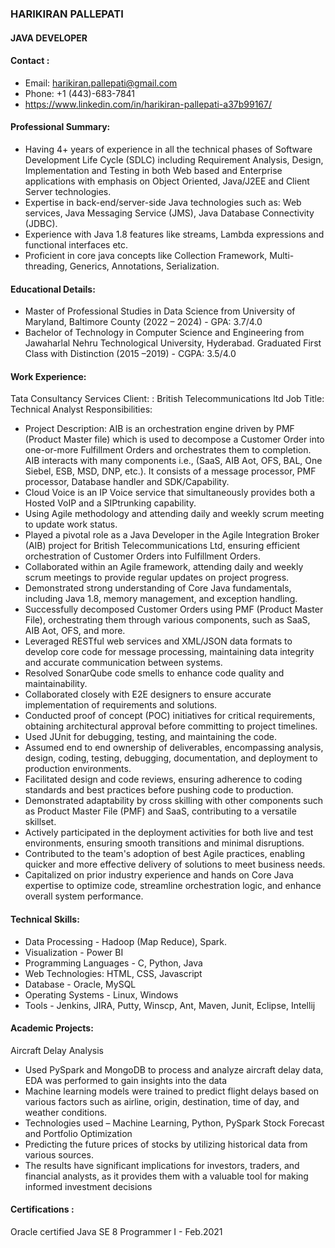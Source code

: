 ### HARIKIRAN PALLEPATI
#### JAVA DEVELOPER
#### Contact :
* Email: harikiran.pallepati@gmail.com 
* Phone: +1 (443)-683-7841
* https://www.linkedin.com/in/harikiran-pallepati-a37b99167/
#### Professional Summary:
* Having 4+ years of experience in all the technical phases of Software Development Life Cycle (SDLC) including Requirement Analysis, Design, Implementation and Testing in both Web based and Enterprise applications with emphasis on Object Oriented, Java/J2EE and Client Server technologies.
* Expertise in back-end/server-side Java technologies such as: Web services, Java Messaging Service (JMS), Java Database Connectivity (JDBC).
* Experience with Java 1.8 features like streams, Lambda expressions and functional interfaces etc.
* Proficient in core java concepts like Collection Framework, Multi-threading, Generics, Annotations, Serialization.
#### Educational Details:
* Master of Professional Studies in Data Science from University of Maryland, Baltimore County (2022 – 2024)   - GPA: 3.7/4.0
* Bachelor of Technology in Computer Science and Engineering from Jawaharlal Nehru Technological University, Hyderabad. Graduated First Class with Distinction   (2015 –2019) - CGPA: 3.5/4.0
#### Work Experience:
Tata Consultancy Services
Client: : British Telecommunications ltd 
Job Title: Technical Analyst
Responsibilities:
* Project Description: AIB is an orchestration engine driven by PMF (Product Master file) which is used to decompose a Customer Order into one-or-more Fulfillment Orders and orchestrates them to completion. AIB interacts with many components i.e., (SaaS, AIB Aot, OFS, BAL, One Siebel, ESB, MSD, DNP, etc.). It consists of a message processor, PMF processor, Database handler and SDK/Capability.
*	Cloud Voice is an IP Voice service that simultaneously provides both a Hosted VoIP and a SIPtrunking capability.
*	Using Agile methodology and attending daily and weekly scrum meeting to update work status.
*	Played a pivotal role as a Java Developer in the Agile Integration Broker (AIB) project for British Telecommunications Ltd, ensuring efficient orchestration of Customer Orders into Fulfillment Orders.
*	Collaborated within an Agile framework, attending daily and weekly scrum meetings to provide regular updates on project progress.
*	Demonstrated strong understanding of Core Java fundamentals, including Java 1.8, memory management, and exception handling.
*	Successfully decomposed Customer Orders using PMF (Product Master File), orchestrating them through various components, such as SaaS, AIB Aot, OFS, and more.
*	Leveraged RESTful web services and XML/JSON data formats to develop core code for message processing, maintaining data integrity and accurate communication between systems.
*	Resolved SonarQube code smells to enhance code quality and maintainability.
*	Collaborated closely with E2E designers to ensure accurate implementation of requirements and solutions.
*	Conducted proof of concept (POC) initiatives for critical requirements, obtaining architectural approval before committing to project timelines.
*	Used JUnit for debugging, testing, and maintaining the code.  
*	Assumed end to end ownership of deliverables, encompassing analysis, design, coding, testing, debugging, documentation, and deployment to production environments.
*	Facilitated design and code reviews, ensuring adherence to coding standards and best practices before pushing code to production.
*	Demonstrated adaptability by cross skilling with other components such as Product Master File (PMF) and SaaS, contributing to a versatile skillset.
*	Actively participated in the deployment activities for both live and test environments, ensuring smooth transitions and minimal disruptions.
*	Contributed to the team's adoption of best Agile practices, enabling quicker and more effective delivery of solutions to meet business needs.
*	Capitalized on prior industry experience and hands on Core Java expertise to optimize code, streamline orchestration logic, and enhance overall system performance.
#### Technical Skills:
* Data Processing - Hadoop (Map Reduce), Spark.
* Visualization - Power BI
* Programming Languages - C, Python, Java
* Web Technologies: HTML, CSS, Javascript
* Database - Oracle, MySQL
* Operating Systems - Linux, Windows
* Tools - Jenkins, JIRA, Putty, Winscp, Ant, Maven, Junit, Eclipse, Intellij
#### Academic Projects:
Aircraft Delay Analysis
* Used PySpark and MongoDB to process and analyze aircraft delay data, EDA was performed to gain insights into the data
* Machine learning models were trained to predict flight delays based on various factors such as airline, origin, destination, time of day, and weather conditions.
* Technologies used – Machine Learning, Python, PySpark
Stock Forecast and Portfolio Optimization
* Predicting the future prices of stocks by utilizing historical data from various sources.
* The results have significant implications for investors, traders, and financial analysts, as it provides them with a valuable tool for making informed investment decisions
#### Certifications :
Oracle certified Java SE 8 Programmer I  - Feb.2021

